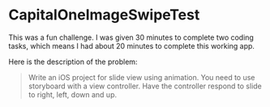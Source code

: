 CapitalOneImageSwipeTest
========================

This was a fun challenge. I was given 30 minutes to complete two coding tasks, which means I had about 20 minutes to complete this working app.

Here is the description of the problem:

> Write an iOS project for slide view using animation. You need to use storyboard with a view controller. Have the controller respond to slide to right, left, down and up. 
